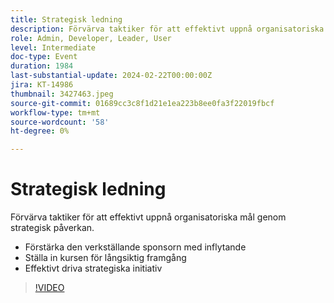 ```yaml
---
title: Strategisk ledning
description: Förvärva taktiker för att effektivt uppnå organisatoriska mål genom strategisk påverkan.- Öka den verkställande sponsringen med inflytande- Ställa in kursen för långsiktig framgång- Effektivt driva strategiska initiativ
role: Admin, Developer, Leader, User
level: Intermediate
doc-type: Event
duration: 1984
last-substantial-update: 2024-02-22T00:00:00Z
jira: KT-14986
thumbnail: 3427463.jpeg
source-git-commit: 01689cc3c8f1d21e1ea223b8ee0fa3f22019fbcf
workflow-type: tm+mt
source-wordcount: '58'
ht-degree: 0%

---
```



# Strategisk ledning

Förvärva taktiker för att effektivt uppnå organisatoriska mål genom strategisk påverkan.

- Förstärka den verkställande sponsorn med inflytande
- Ställa in kursen för långsiktig framgång
- Effektivt driva strategiska initiativ

>[!VIDEO](https://video.tv.adobe.com/v/3427463/?learn=on)
